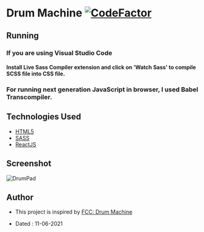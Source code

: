 # Drum Machine [![CodeFactor](https://www.codefactor.io/repository/github/googoldkhan/drum-machine/badge/main)](https://www.codefactor.io/repository/github/googoldkhan/drum-machine/overview/main)

## Running

### If you are using Visual Studio Code

#### Install Live Sass Compiler extension and click on 'Watch Sass' to compile SCSS file into CSS file.

### For running next generation JavaScript in browser, I used Babel Transcompiler.

## Technologies Used

- [HTML5](https://developer.mozilla.org/en-US/docs/Glossary/HTML5)
- [SASS](https://sass-lang.com/documentation/syntax)
- [ReactJS](https://reactjs.org/docs/hello-world.html)

## Screenshot

![DrumPad](https://i.ibb.co/dJKD569/drumpad.png)

## Author

- This project is inspired by [FCC: Drum Machine](https://codepen.io/freeCodeCamp/full/MJyNMd)

- Dated : 11-06-2021
